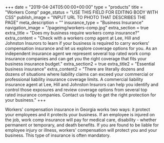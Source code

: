 +++
date = "2019-04-24T05:00:00+00:00"
type = "products"
title = "Workers Comp"
page_status = "USE THIS FIELD FOR EDITING BODY WITH CSS"
publish_image = "INPUT URL TO PHOTO THAT DESCRIBES THE PAGE"
meta_description = ""
insurance_type = "Business Insurance"
navigation_image = "/pageimg/workers-comp.jpg"
extra_section = true
extra_title = "Does my business require workers comp insurance?"
extra_content = "Check with a workers comp agent at Lee, Hill and Johnston Insurors to learn if your business is required to carry workers' compensation insurance and let us explore coverage options for you. As an independent insurance agent we represent several top rated work comp insurance companies and can get you the right coverage that fits your business insurance budget."
extra_section2 = true
extra_title2 = "Essential business insurance"
extra_content2 = "There are literally dozens and dozens of situations where liability claims can exceed your commercial or professional liability insurance coverage limits. A commercial liability insurance agent at Lee, Hill and Johnston Insurors can help you identify and control those exposures and review coverage options from several top rated insurance companies. Contact us today to get the right protection for your business."
+++

Workers' compensation insurance in Georgia works two ways: it protect your employees and it protects your business. If an employee is injured on the job, work comp insurance will pay for medical care, disability - whether permanent or temporary, and death benefits. If you are found to be liable for employee injury or illness, workers' compensation will protect you and your business. This type of insurance is often mandatory.